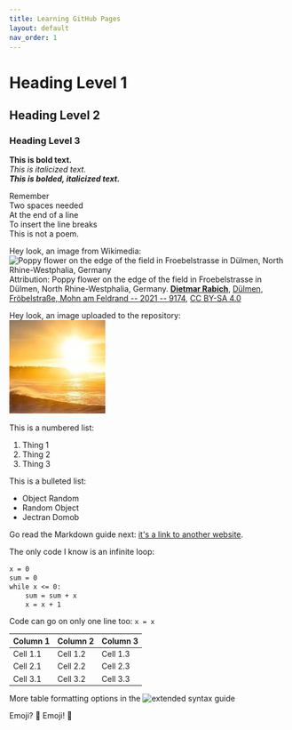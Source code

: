 ```yaml
---
title: Learning GitHub Pages
layout: default
nav_order: 1
---
```


# Heading Level 1
## Heading Level 2
### Heading Level 3

**This is bold text.**  
*This is italicized text.*  
***This is bolded, italicized text.***  

Remember  
Two spaces needed  
At the end of a line  
To insert the line breaks  
This is not a poem.  

  
Hey look, an image from Wikimedia:  
![Poppy flower on the edge of the field in Froebelstrasse in Dülmen, North Rhine-Westphalia, Germany](https://upload.wikimedia.org/wikipedia/commons/thumb/5/5a/D%C3%BClmen%2C_Fr%C3%B6belstra%C3%9Fe%2C_Mohn_am_Feldrand_--_2021_--_9174.jpg/1024px-D%C3%BClmen%2C_Fr%C3%B6belstra%C3%9Fe%2C_Mohn_am_Feldrand_--_2021_--_9174.jpg)
Attribution: Poppy flower on the edge of the field in Froebelstrasse in Dülmen, North Rhine-Westphalia, Germany.  <b><a href="https://commons.wikimedia.org/wiki/User:XRay">Dietmar Rabich</a></b>, <a href="https://commons.wikimedia.org/wiki/File:Dülmen,_Fröbelstraße,_Mohn_am_Feldrand_--_2021_--_9174.jpg">Dülmen, Fröbelstraße, Mohn am Feldrand -- 2021 -- 9174</a>, <a href="https://creativecommons.org/licenses/by-sa/4.0/legalcode" rel="license">CC BY-SA 4.0</a> 

Hey look, an image uploaded to the repository:  
![Image of a sun at the beach.](images/sun.jpg)

This is a numbered list: 
1. Thing 1
2. Thing 2
3. Thing 3

This is a bulleted list: 
- Object Random 
- Random Object
- Jectran Domob

Go read the Markdown guide next: [it's a link to another website](https://docs.github.com/en/get-started/writing-on-github/getting-started-with-writing-and-formatting-on-github/basic-writing-and-formatting-syntax).

The only code I know is an infinite loop: 
```
x = 0 
sum = 0
while x <= 0: 
    sum = sum + x
    x = x + 1
```
Code can go on only one line too: 
```x = x```

Column 1 | Column 2 | Column 3
----- | ----- | -----
Cell 1.1 | Cell 1.2 | Cell 1.3 
Cell 2.1 | Cell 2.2 | Cell 2.3
Cell 3.1 | Cell 3.2 | Cell 3.3 

More table formatting options in the ![extended syntax guide](https://www.markdownguide.org/extended-syntax/)

Emoji? :thinking: Emoji! :partying_face:

